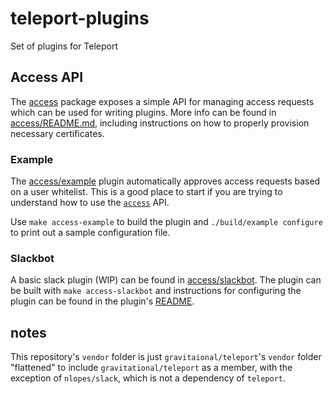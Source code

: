 # teleport-plugins

Set of plugins for Teleport


## Access API

The [access](./access) package exposes a simple API for managing access requests
which can be used for writing plugins.  More info can be found in
[access/README.md](./access/README.md), including instructions on how to properly
provision necessary certificates.

### Example

The [access/example](./access/example) plugin automatically approves access requests based
on a user whitelist.  This is a good place to start if you are trying to understand
how to use the [`access`](./access) API.

Use `make access-example` to build the plugin and `./build/example configure` to print out
a sample configuration file.

### Slackbot

A basic slack plugin (WIP) can be found in [access/slackbot](./access/slackbot).
The plugin can be built with `make access-slackbot` and instructions for configuring the
plugin can be found in the plugin's [README](./access/slackbot/README.md).

## notes

This repository's `vendor` folder is just `gravitaional/teleport`'s `vendor`
folder "flattened" to include `gravitational/teleport` as a member, with the
exception of `nlopes/slack`, which is not a dependency of `teleport`.
